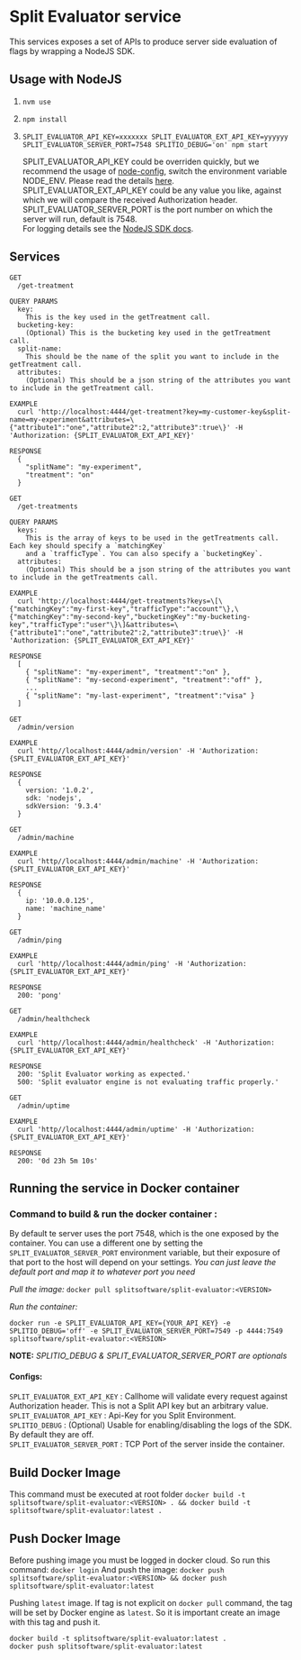 # Split Evaluator service

This services exposes a set of APIs to produce server side evaluation of flags by wrapping a NodeJS SDK.

## Usage with NodeJS

1. `nvm use`
2. `npm install`
3. `SPLIT_EVALUATOR_API_KEY=xxxxxxx SPLIT_EVALUATOR_EXT_API_KEY=yyyyyy SPLIT_EVALUATOR_SERVER_PORT=7548 SPLITIO_DEBUG='on' npm start`

   SPLIT_EVALUATOR_API_KEY could be overriden quickly, but we recommend the usage of [node-config](https://github.com/lorenwest/node-config#quick-start),
   switch the environment variable NODE_ENV. Please read the details [here](https://github.com/lorenwest/node-config#quick-start).  
   SPLIT_EVALUATOR_EXT_API_KEY could be any value you like, against which we will compare the received Authorization header.
   SPLIT_EVALUATOR_SERVER_PORT is the port number on which the server will run, default is 7548.  
   For logging details see the [NodeJS SDK docs](https://docs.split.io/docs/nodejs-sdk-overview#section-logging).  

## Services

    GET
      /get-treatment

    QUERY PARAMS
      key:
        This is the key used in the getTreatment call.
      bucketing-key:
        (Optional) This is the bucketing key used in the getTreatment call.
      split-name:
        This should be the name of the split you want to include in the getTreatment call.
      attributes:
        (Optional) This should be a json string of the attributes you want to include in the getTreatment call.

    EXAMPLE
      curl 'http://localhost:4444/get-treatment?key=my-customer-key&split-name=my-experiment&attributes=\{"attribute1":"one","attribute2":2,"attribute3":true\}' -H 'Authorization: {SPLIT_EVALUATOR_EXT_API_KEY}'

    RESPONSE
      {
        "splitName": "my-experiment",
        "treatment": "on"
      }

    GET
      /get-treatments

    QUERY PARAMS
      keys:
        This is the array of keys to be used in the getTreatments call. Each key should specify a `matchingKey` 
        and a `trafficType`. You can also specify a `bucketingKey`.
      attributes:
        (Optional) This should be a json string of the attributes you want to include in the getTreatments call.

    EXAMPLE
      curl 'http://localhost:4444/get-treatments?keys=\[\{"matchingKey":"my-first-key","trafficType":"account"\},\{"matchingKey":"my-second-key","bucketingKey":"my-bucketing-key","trafficType":"user"\}\]&attributes=\{"attribute1":"one","attribute2":2,"attribute3":true\}' -H 'Authorization: {SPLIT_EVALUATOR_EXT_API_KEY}'

    RESPONSE
      [
        { "splitName": "my-experiment", "treatment":"on" },
        { "splitName": "my-second-experiment", "treatment":"off" },
        ...
        { "splitName": "my-last-experiment", "treatment":"visa" }
      ]

    GET 
      /admin/version

    EXAMPLE 
      curl 'http//localhost:4444/admin/version' -H 'Authorization: {SPLIT_EVALUATOR_EXT_API_KEY}'
      
    RESPONSE
      {
        version: '1.0.2',
        sdk: 'nodejs',
        sdkVersion: '9.3.4'
      }

    GET 
      /admin/machine

    EXAMPLE 
      curl 'http//localhost:4444/admin/machine' -H 'Authorization: {SPLIT_EVALUATOR_EXT_API_KEY}'
      
    RESPONSE
      {
        ip: '10.0.0.125',
        name: 'machine_name'
      }
    
    GET 
      /admin/ping

    EXAMPLE 
      curl 'http//localhost:4444/admin/ping' -H 'Authorization: {SPLIT_EVALUATOR_EXT_API_KEY}'
      
    RESPONSE
      200: 'pong'
    
    GET 
      /admin/healthcheck

    EXAMPLE 
      curl 'http//localhost:4444/admin/healthcheck' -H 'Authorization: {SPLIT_EVALUATOR_EXT_API_KEY}'
      
    RESPONSE
      200: 'Split Evaluator working as expected.'
      500: 'Split evaluator engine is not evaluating traffic properly.'

    GET 
      /admin/uptime

    EXAMPLE 
      curl 'http//localhost:4444/admin/uptime' -H 'Authorization: {SPLIT_EVALUATOR_EXT_API_KEY}'
      
    RESPONSE
      200: '0d 23h 5m 10s'


## Running the service in Docker container

### Command to build & run the docker container :
By default te server uses the port 7548, which is the one exposed by the container.
You can use a different one by setting the `SPLIT_EVALUATOR_SERVER_PORT` environment variable,
but their exposure of that port to the host will depend on your settings.
_You can just leave the default port and map it to whatever port you need_

*Pull the image:* `docker pull splitsoftware/split-evaluator:<VERSION>`  

*Run the container:*  

```shell
docker run -e SPLIT_EVALUATOR_API_KEY={YOUR_API_KEY} -e SPLITIO_DEBUG='off' -e SPLIT_EVALUATOR_SERVER_PORT=7549 -p 4444:7549 splitsoftware/split-evaluator:<VERSION>
```

**NOTE:** *SPLITIO_DEBUG & SPLIT_EVALUATOR_SERVER_PORT are optionals*

#### Configs:
`SPLIT_EVALUATOR_EXT_API_KEY` : Callhome will validate every request against Authorization header. This is not a Split API key but an arbitrary value.  
`SPLIT_EVALUATOR_API_KEY` : Api-Key for you Split Environment.  
`SPLITIO_DEBUG` : (Optional) Usable for enabling/disabling the logs of the SDK. By default they are off.  
`SPLIT_EVALUATOR_SERVER_PORT` :  TCP Port of the server inside the container.

## Build Docker Image
This command must be executed at root folder
`docker build -t splitsoftware/split-evaluator:<VERSION> . && docker build -t splitsoftware/split-evaluator:latest .`

## Push Docker Image
Before pushing image you must be logged in docker cloud. So run this command:
`docker login`
And push the image:
`docker push splitsoftware/split-evaluator:<VERSION> && docker push splitsoftware/split-evaluator:latest`

Pushing `latest` image. If tag is not explicit on `docker pull` command, the tag will be set by Docker engine as `latest`. So it is important create an image with this tag and push it.

```shell
docker build -t splitsoftware/split-evaluator:latest .
docker push splitsoftware/split-evaluator:latest
```
